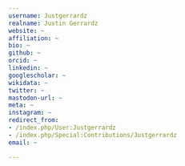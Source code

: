 ```yaml
---
username: Justgerrardz
realname: Justin Gerrardz
website: ~
affiliation: ~
bio: ~
github: ~
orcid: ~
linkedin: ~
googlescholar: ~
wikidata: ~
twitter: ~
mastodon-url: ~
meta: ~
instagram: ~
redirect_from:
- /index.php/User:Justgerrardz
- /index.php/Special:Contributions/Justgerrardz
email: ~

---
```

